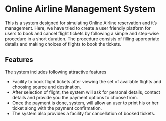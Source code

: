 # Online Airline Management System

This is a system designed for simulating Online Airline reservation and it’s management. Here, we have tried to create a user friendly platform for users to book and cancel flight tickets by following a simple and step-wise procedure in a short duration. The procedure consists of filling appropriate details and making choices of flights to book the tickets.

## Features

The system includes following attractive features
* Facility to book flight tickets after viewing the set of available flights and choosing source and destination.
* After selection of flight, the system will ask for personal details, contact details and provide you the payment options to choose from. 
* Once the payment is done, system, will allow an user to print his or her ticket along with the payment confirmation.
* The system also provides a facility for cancellation of booked tickets.
